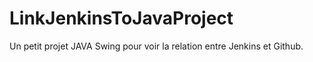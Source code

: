 # LinkJenkinsToJavaProject
Un petit projet JAVA Swing pour voir la relation entre Jenkins et Github.

